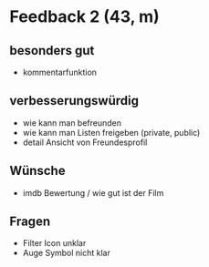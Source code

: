 # Feedback 2 (43, m)

## besonders gut
- kommentarfunktion


## verbesserungswürdig
- wie kann man befreunden
- wie kann man Listen freigeben (private, public)
- detail Ansicht von Freundesprofil

## Wünsche
- imdb Bewertung / wie gut ist der Film


## Fragen
- Filter Icon unklar
- Auge Symbol nicht klar

